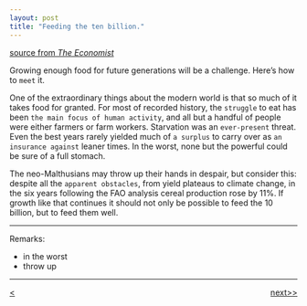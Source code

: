 ```yaml
---
layout: post
title: "Feeding the ten billion."
---
```


[source from <em>The Economist</em>][link]

Growing enough food for future generations will be a challenge. Here’s how to `meet` it.

One of the extraordinary things about the modern world is that so much of it takes food for granted. For most of recorded history, the `struggle` to eat has been `the main focus of human activity`, and all but a handful of people were either farmers or farm workers. Starvation was an `ever-present` threat. Even the best years rarely yielded much of `a surplus` to carry over as `an insurance against` leaner times. In the worst, none but the powerful could be sure of a full stomach.

The neo-Malthusians may throw up their hands in despair, but consider this: despite all the `apparent obstacles`, from yield plateaus to climate change, in the six years following the FAO analysis cereal production rose by 11%. If growth like that continues it should not only be possible to feed the 10 billion, but to feed them well.

********************************************
Remarks: 

* in the worst
* throw up


********************************************


<div style="position: relative;"><div><a href="http://ningtian.github.io/blogs/2016/05/30/ning-tian-launched"><<previous</a></div><div style="position: absolute; right: 0px; top: 0px;"><a href="http://ningtian.github.io/blogs/2016/06/02/ning-tian-launched">next>></a></div></div>


[link]: http://www.economist.com/news/leaders/21700394-growing-enough-food-future-generations-will-be-challenge-heres-how-meet-it-feeding


